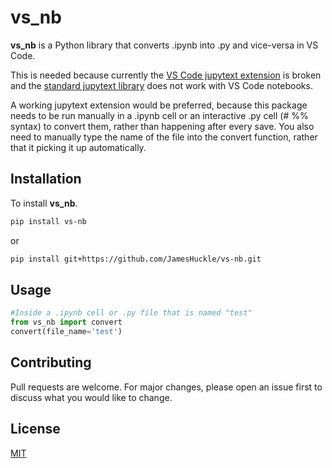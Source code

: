 # vs_nb

**vs_nb** is a Python library that converts .ipynb into .py and vice-versa in VS Code.

This is needed because currently the [VS Code jupytext extension](https://github.com/notebookPowerTools/vscode-jupytext) is broken and the [standard jupytext library](https://github.com/mwouts/jupytext) does not work with VS Code notebooks.

A working jupytext extension would be preferred, because this package needs to be run manually in a .ipynb cell or an interactive .py cell (# %% syntax) to convert them, rather than happening after every save. You also need to manually type the name of the file into the convert function, rather that it picking it up automatically.

## Installation

To install **vs_nb**.

```bash
pip install vs-nb
```
or
```bash
pip install git+https://github.com/JamesHuckle/vs-nb.git
```
## Usage

```python
#Inside a .ipynb cell or .py file that is named "test"
from vs_nb import convert     
convert(file_name='test')
```

## Contributing
Pull requests are welcome. For major changes, please open an issue first to discuss what you would like to change.

## License
[MIT](https://choosealicense.com/licenses/mit/)